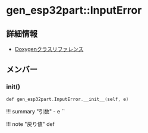 # gen_esp32part::InputError



## 詳細情報

- [Doxygenクラスリファレンス](https://lang-ship.com/reference/ESP32/latest/classgen__esp32part_1_1_input_error.html)

## メンバー

### __init__()



```c
def gen_esp32part.InputError.__init__(self, e)
```

!!! summary "引数"
	- e `` 

!!! note "戻り値"
	def



